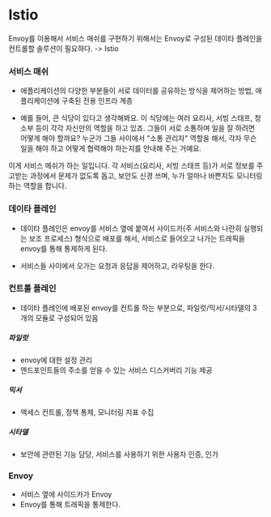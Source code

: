 # Istio

Envoy를 이용해서 서비스 매쉬를 구현하기 위해서는 Envoy로 구성된 데이타 플레인을 컨트롤할 솔루션이 필요하다. -> Istio

### 서비스 매쉬
- 애플리케이션의 다양한 부분들이 서로 데이터를 공유하는 방식을 제어하는 방법, 애플리케이션에 구축된 전용 인프라 계층

- 예를 들어, 큰 식당이 있다고 생각해봐요. 이 식당에는 여러 요리사, 서빙 스태프, 청소부 등이 각각 자신만의 역할을 하고 있죠. 그들이 서로 소통하며 일을 잘 하려면 어떻게 해야 할까요? 누군가 그들 사이에서 "소통 관리자" 역할을 해서, 각자 무슨 일을 해야 하고 어떻게 협력해야 하는지를 안내해 주는 거예요.

이게 서비스 메쉬가 하는 일입니다. 각 서비스(요리사, 서빙 스태프 등)가 서로 정보를 주고받는 과정에서 문제가 없도록 돕고, 보안도 신경 쓰며, 누가 얼마나 바쁜지도 모니터링하는 역할을 합니다.

### 데이타 플레인
- 데이타 플레인은 envoy를 서비스 옆에 붙여서 사이드카(주 서비스와 나란히 실행되는 보조 프로세스) 형식으로 배포를 해서, 서비스로 들어오고 나가는 트래픽을 envoy를 통해 통제하게 된다.

- 서비스들 사이에서 오가는 요청과 응답을 제어하고, 라우팅을 한다. 

### 컨트롤 플레인
- 데이타 플레인에 배포된 envoy를 컨트롤 하는 부분으로, 파일럿/믹서/시타델의 3개의 모듈로 구성되어 있음 

##### 파일럿
- envoy에 대한 설정 관리
- 엔드포인트들의 주소를 얻을 수 있는 서비스 디스커버리 기능 제공

##### 믹서
- 액세스 컨트롤, 정책 통제, 모니터링 지표 수집 

##### 시타델
- 보안에 관련된 기능 담당, 서비스를 사용하기 위한 사용자 인증, 인가


### Envoy
- 서비스 옆에 사이드카가 Envoy
- Envoy를 통해 트래픽을 통제한다. 


